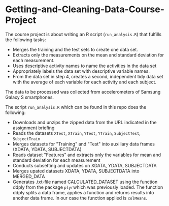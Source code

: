 # Getting-and-Cleaning-Data-Course-Project

The course project is about writing an R script (`run_analysis.R`) that fulfills the following tasks:

* Merges the training and the test sets to create one data set.
* Extracts only the measurements on the mean and standard deviation for each measurement.
* Uses descriptive activity names to name the activities in the data set
* Appropriately labels the data set with descriptive variable names.
* From the data set in step 4, creates a second, independent tidy data set with the average of each variable for each activity and each subject.

The data to be processed was collected from accelerometers of Samsung Galaxy S smartphones.

The script `run_analysis.R` which can be found in this repo does the following:
* Downloads and unzips the zipped data from the URL indicated in the assignment briefing
* Reads the datasets `XTest`, `XTrain`, `YTest`, `YTrain`, `SubjectTest`, `SubjectTrain`
* Merges datasets for "Training" and "Test" into auxiliary data frames (XDATA, YDATA, SUBJECTDATA)
* Reads dataset "Features" and extracts only the variables for mean and standard deviation for each measurement
* Conducts subsetting and updates on XDATA, YDATA, SUBJECTDATA
* Merges upated datasets XDATA, YDATA, SUBJECTDATA into MERGED_DATA
* Generates .txt-file named CALCULATED_DATASET using the function ddply from the package `plyr`which was previously loaded. The function ddply splits a data frame, applies a function and returns results into another data frame. In our case the function applied is `colMeans`.

